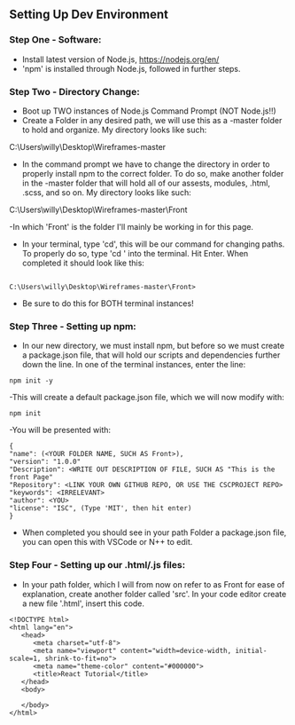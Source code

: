 ## Setting Up Dev Environment

### Step One - Software:

- Install latest version of Node.js, https://nodejs.org/en/
- 'npm' is installed through Node.js, followed in further steps.

### Step Two - Directory Change:

- Boot up TWO instances of Node.js Command Prompt (NOT Node.js!!)
- Create a Folder in any desired path, we will use this as a -master folder to hold and organize. My directory looks like such:

C:\Users\willy\Desktop\Wireframes-master 

- In the command prompt we have to change the directory in order to properly install npm to the correct folder. To do so, make another folder in the -master folder that will hold all of our assests, modules, .html, .scss, and so on. My directory looks like such: 

C:\Users\willy\Desktop\Wireframes-master\Front

-In which 'Front' is the folder I'll mainly be working in for this page.

- In your terminal, type 'cd', this will be our command for changing paths. To properly do so, type 'cd <YOUR PATH DIRECTORY>' into the terminal. Hit Enter. When completed it should look like this: 
  
```  

C:\Users\willy\Desktop\Wireframes-master\Front>

```

- Be sure to do this for BOTH terminal instances!

### Step Three - Setting up npm:

- In our new directory, we must install npm, but before so we must create a package.json file, that will hold our scripts and dependencies further down the line. In one of the terminal instances, enter the line:

```
npm init -y
```

-This will create a default package.json file, which we will now modify with:

```
npm init
```

-You will be presented with:

```
{
"name": (<YOUR FOLDER NAME, SUCH AS Front>),
"version": "1.0.0"
"Description": <WRITE OUT DESCRIPTION OF FILE, SUCH AS "This is the front Page"
"Repository": <LINK YOUR OWN GITHUB REPO, OR USE THE CSCPROJECT REPO>
"keywords": <IRRELEVANT>
"author": <YOU>
"license": "ISC", (Type 'MIT', then hit enter)
}

```

- When completed you should see in your path Folder a package.json file, you can open this with VSCode or N++ to edit.

### Step Four - Setting up our .html/.js files:

- In your path folder, which I will from now on refer to as Front for ease of explanation, create another folder called 'src'. In your code editor create a new file '<CHOOSE NAME>.html', insert this code.

```
<!DOCTYPE html>
<html lang="en">
   <head>
      <meta charset="utf-8">
      <meta name="viewport" content="width=device-width, initial-scale=1, shrink-to-fit=no">
      <meta name="theme-color" content="#000000">
      <title>React Tutorial</title>
   </head>
   <body>
      
   </body>
</html>
```
